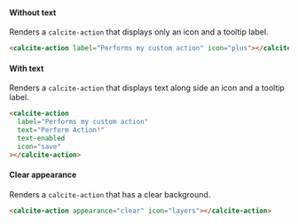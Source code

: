 #### Without text

Renders a `calcite-action` that displays only an icon and a tooltip label.

```html
<calcite-action label="Performs my custom action" icon="plus"></calcite-action>
```

#### With text

Renders a `calcite-action` that displays text along side an icon and a tooltip label.

```html
<calcite-action
  label="Performs my custom action"
  text="Perform Action!"
  text-enabled
  icon="save"
></calcite-action>
```

#### Clear appearance

Renders a `calcite-action` that has a clear background.

```html
<calcite-action appearance="clear" icon="layers"></calcite-action>
```
